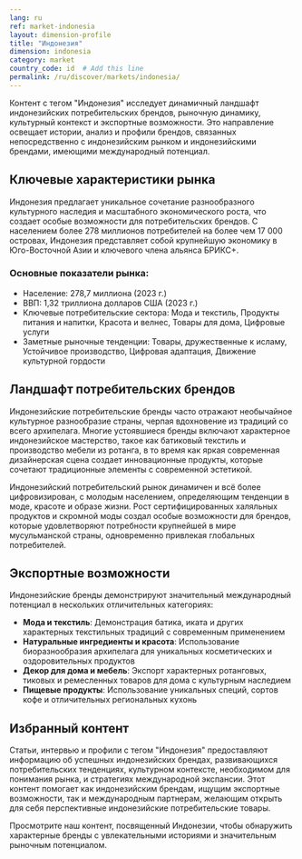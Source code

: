 ```yaml
---
lang: ru
ref: market-indonesia
layout: dimension-profile
title: "Индонезия"
dimension: indonesia
category: market
country_code: id  # Add this line
permalink: /ru/discover/markets/indonesia/
---
```


Контент с тегом "Индонезия" исследует динамичный ландшафт индонезийских потребительских брендов, рыночную динамику, культурный контекст и экспортные возможности. Это направление освещает истории, анализ и профили брендов, связанных непосредственно с индонезийским рынком и индонезийскими брендами, имеющими международный потенциал.

## Ключевые характеристики рынка

Индонезия предлагает уникальное сочетание разнообразного культурного наследия и масштабного экономического роста, что создает особые возможности для потребительских брендов. С населением более 278 миллионов потребителей на более чем 17 000 островах, Индонезия представляет собой крупнейшую экономику в Юго-Восточной Азии и ключевого члена альянса БРИКС+.

### Основные показатели рынка:
- Население: 278,7 миллиона (2023 г.)
- ВВП: 1,32 триллиона долларов США (2023 г.)
- Ключевые потребительские сектора: Мода и текстиль, Продукты питания и напитки, Красота и велнес, Товары для дома, Цифровые услуги
- Заметные рыночные тенденции: Товары, дружественные к исламу, Устойчивое производство, Цифровая адаптация, Движение культурной гордости

## Ландшафт потребительских брендов

Индонезийские потребительские бренды часто отражают необычайное культурное разнообразие страны, черпая вдохновение из традиций со всего архипелага. Многие устоявшиеся бренды включают характерное индонезийское мастерство, такое как батиковый текстиль и производство мебели из ротанга, в то время как яркая современная дизайнерская сцена создает инновационные продукты, которые сочетают традиционные элементы с современной эстетикой.

Индонезийский потребительский рынок динамичен и всё более цифровизирован, с молодым населением, определяющим тенденции в моде, красоте и образе жизни. Рост сертифицированных халяльных продуктов и скромной моды создал особые возможности для брендов, которые удовлетворяют потребности крупнейшей в мире мусульманской страны, одновременно привлекая глобальных потребителей.

## Экспортные возможности

Индонезийские бренды демонстрируют значительный международный потенциал в нескольких отличительных категориях:

- **Мода и текстиль**: Демонстрация батика, иката и других характерных текстильных традиций с современным применением
- **Натуральные ингредиенты и красота**: Использование биоразнообразия архипелага для уникальных косметических и оздоровительных продуктов
- **Декор для дома и мебель**: Экспорт характерных ротанговых, тиковых и ремесленных товаров для дома с культурным наследием
- **Пищевые продукты**: Использование уникальных специй, сортов кофе и отличительных региональных кухонь

## Избранный контент

Статьи, интервью и профили с тегом "Индонезия" предоставляют информацию об успешных индонезийских брендах, развивающихся потребительских тенденциях, культурном контексте, необходимом для понимания рынка, и стратегиях международной экспансии. Этот контент помогает как индонезийским брендам, ищущим экспортные возможности, так и международным партнерам, желающим открыть для себя перспективные индонезийские потребительские товары.

Просмотрите наш контент, посвященный Индонезии, чтобы обнаружить характерные бренды с увлекательными историями и значительным рыночным потенциалом.